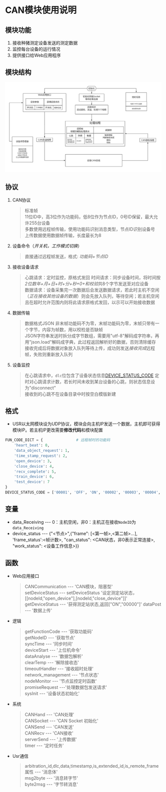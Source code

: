 # CAN模块使用说明

## 模块功能

1. 接收种猪测定设备发送的测定数据
2. 监控每台设备的运行情况
3. 提供接口给Web应用程序

## 模块结构

![模块结构](CAN通信流程图.png)

## 协议

1. CAN协议
    > 标准帧  
    > 11位ID中，高3位作为功能码，低8位作为节点ID，0号ID保留，最大允许255台设备  
    > 多数使用远程帧传输，使用功能码识别消息类型，节点ID识别设备号  
    > 上传数据使用数据帧传输，长度最长为8  

2. 设备命令（*开关机，工作模式切换*）
    > 直接通过远程帧发送，格式: *功能码+节点ID*

3. 接收设备请求
    > 心跳请求：定时监控，原格式发回
    > 时间请求：同步设备时间，将时间按 *2位数年+月+日+时+分+秒+0+和校验*共8个字节发送至对应设备  
    > 数据请求：设备采集完一次数据后会发送数据请求，若此时主机不空闲（*正在接收其他设备的数据*）则会先放入队列，等待空闲；若主机空闲且在超时允许范围内则将此请求原格式发回，以示可以开始接收数据  

4. 数据传输
    > 数据格式JSON
    > 非末帧功能码不为零，末帧功能码为零，末帧只带有一个字节，内容为帧数，用以校检是否缺帧  
    > JSON字符串发送时拆分成字节数组，需要用"utf-8"解码成字符串，再用"json.load"解码成字典，此过程返回解析好的数据，否则清除缓存
    > 接收完成后将数据对象放入队列等待上传，成功则发送*接收完成*远程帧，失败则重新放入队列  

5. 设备监控
    > 在心跳请求中，`dlc`位包含了设备状态信息[DEVICE_STATUS_CODE](DEVICE_STATUS_CODE)
    > 定时对心跳请求计数，若长时间未收到某台设备的心跳，则状态信息设为"disconnect"  
    > 接收到的心跳不在设备目录中时按空白模版新建  

## 格式

* USR以太网模块设为UDP协议，模块会向主机IP发送一个数据，主机即可获得模块IP。若主机IP更改需要**修改代码**和模块配置

``` python
FUN_CODE_DICT = {               # 远程帧时的功能码
    'heart_beat': 0,
    'data_object_request': 1,
    'time_stamp_request': 2,
    'open_device': 3,
    'close_device': 4,
    'recv_complete': 5,
    'train_device': 6,
    'test_device': 7
}
DEVICE_STATUS_CODE = ['00001', 'OFF', 'ON', '00002', '00003', '00004', '00005', '00006', '00007', '00008']
```

## 变量

* data_Receiving --- 0：主机空闲，非0：主机正在接收`NodeID`为`data_Receiving`  
* device_status --- {"<节点>",{"frame": [<第一帧>,<第二帧>...], 'frame_status':<帧计数>, "can_status": <CAN状态，非0表示正常连接>, "work_status": <设备工作信息>}}  

## 函数

* Web应用接口
  > CANCommunication --- 'CAN模块，阻塞型'  
  > setDeviceStatus --- setDeviceStatus '设定测定站状态，[[nodeId,"open_device"],[nodeId,"close_device"]]'
  > getDeviceStatus ---  '获得测定站状态,返回["ON","00000"]'
  > dataPost --- '数据上传'
* 逻辑
  > getFunctionCode --- '获取功能码'  
  > getNodeID --- '获取节点'  
  > syncTime --- '同步时间'  
  > deviceStart --- '上位机命令'  
  > dataAnalyse --- '数据包解析'  
  > clearTemp --- '解除接收态'  
  > timeoutHandler --- '接收超时处理'  
  > network_management --- '节点状态'  
  > nodeMonitor --- '节点监控定时函数'  
  > promiseRequest ---'处理数据包发送请求'  
  > sysInit --- '设备状态初始化'  
* 系统
  > CANHand --- 'CAN处理'  
  > CANSocket --- 'CAN Socket 初始化'  
  > CANSend --- 'CAN发送'  
  > CANRecv --- 'CAN接收'  
  > serverSend --- '上传数据'  
  > timer --- '定时任务'  
* Usr通信
  > arbitration_id,dlc,data,timestamp,is_extended_id,is_remote_frame属性 --- '消息体'  
  > msg2byte --- '消息转字节'  
  > byte2msg --- '字节转消息'  

